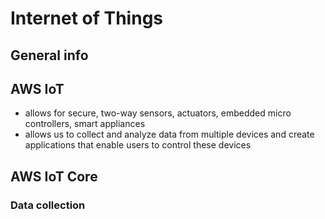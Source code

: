 # Internet of Things

## General info

## AWS IoT

* allows for secure, two-way sensors, actuators, embedded micro controllers, smart appliances
* allows us to collect and analyze data from multiple devices and create applications that enable users to control these devices

## AWS IoT Core

### Data collection

